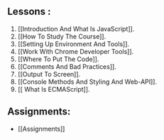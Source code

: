 
## Lessons :

1. [[Introduction And What Is JavaScript]].
2.  [[How To Study The Course]].
3. [[Setting Up Environment And Tools]].
4. [[Work With Chrome Developer Tools]].
5. [[Where To Put The Code]].
6. [[Comments And Bad Practices]].
7. [[Output To Screen]].
8. [[Console Methods And Styling And Web-API]].
9. [[ What Is ECMAScript]].


## Assignments: 

 - [[Assignments]]




